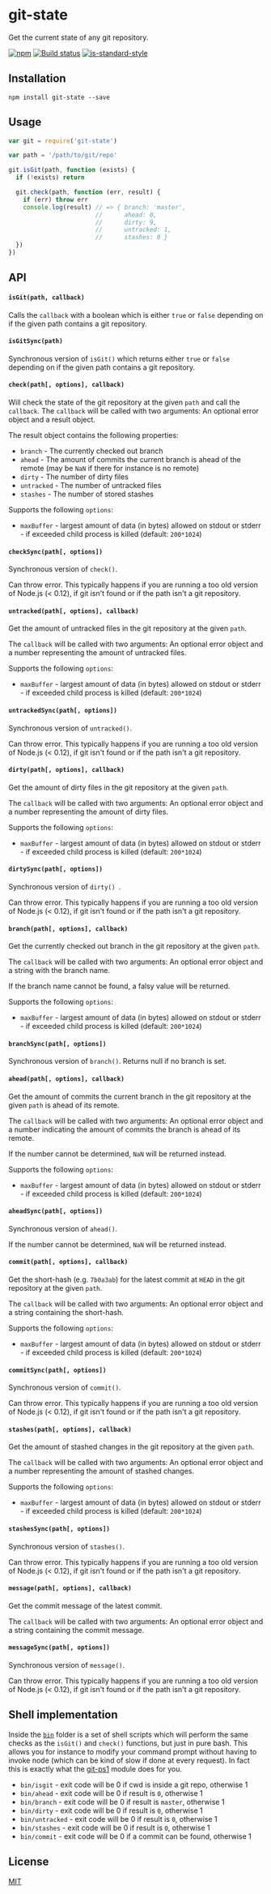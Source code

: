 # git-state

Get the current state of any git repository.

[![npm](https://img.shields.io/npm/v/git-state.svg)](https://www.npmjs.com/package/git-state)
[![Build status](https://travis-ci.org/watson/git-state.svg?branch=master)](https://travis-ci.org/watson/git-state)
[![js-standard-style](https://img.shields.io/badge/code%20style-standard-brightgreen.svg?style=flat)](https://github.com/feross/standard)

## Installation

```
npm install git-state --save
```

## Usage

```js
var git = require('git-state')

var path = '/path/to/git/repo'

git.isGit(path, function (exists) {
  if (!exists) return

  git.check(path, function (err, result) {
    if (err) throw err
    console.log(result) // => { branch: 'master',
                        //      ahead: 0,
                        //      dirty: 9,
                        //      untracked: 1,
                        //      stashes: 0 }
  })
})
```

## API

#### `isGit(path, callback)`

Calls the `callback` with a boolean which is either `true` or `false`
depending on if the given path contains a git repository.

#### `isGitSync(path)`

Synchronous version of `isGit()` which returns either `true` or `false`
depending on if the given path contains a git repository.

#### `check(path[, options], callback)`

Will check the state of the git repository at the given `path` and call
the `callback`. The `callback` will be called with two arguments: An
optional error object and a result object.

The result object contains the following properties:

- `branch` - The currently checked out branch
- `ahead` - The amount of commits the current branch is ahead of the
  remote (may be `NaN` if there for instance is no remote)
- `dirty` - The number of dirty files
- `untracked` - The number of untracked files
- `stashes` - The number of stored stashes

Supports the following `options`:

- `maxBuffer` - largest amount of data (in bytes) allowed on stdout or
  stderr - if exceeded child process is killed (default: `200*1024`)

#### `checkSync(path[, options])`

Synchronous version of `check()`.

Can throw error. This typically happens if you are running a too old
version of Node.js (< 0.12), if git isn't found or if the path isn't
a git repository.

#### `untracked(path[, options], callback)`

Get the amount of untracked files in the git repository at the given
`path`.

The `callback` will be called with two arguments: An optional error
object and a number representing the amount of untracked files.

Supports the following `options`:

- `maxBuffer` - largest amount of data (in bytes) allowed on stdout or
  stderr - if exceeded child process is killed (default: `200*1024`)

#### `untrackedSync(path[, options])`

Synchronous version of `untracked()`.

Can throw error. This typically happens if you are running a too old
version of Node.js (< 0.12), if git isn't found or if the path isn't
a git repository.

#### `dirty(path[, options], callback)`

Get the amount of dirty files in the git repository at the given
`path`.

The `callback` will be called with two arguments: An optional error
object and a number representing the amount of dirty files.

Supports the following `options`:

- `maxBuffer` - largest amount of data (in bytes) allowed on stdout or
  stderr - if exceeded child process is killed (default: `200*1024`)

#### `dirtySync(path[, options])`

Synchronous version of `dirty() `.

Can throw error. This typically happens if you are running a too old
version of Node.js (< 0.12), if git isn't found or if the path isn't
a git repository.

#### `branch(path[, options], callback)`

Get the currently checked out branch in the git repository at the given
`path`.

The `callback` will be called with two arguments: An optional error
object and a string with the branch name.

If the branch name cannot be found, a falsy value will be returned.

Supports the following `options`:

- `maxBuffer` - largest amount of data (in bytes) allowed on stdout or
  stderr - if exceeded child process is killed (default: `200*1024`)

#### `branchSync(path[, options])`

Synchronous version of `branch()`. Returns null if no branch is set.

#### `ahead(path[, options], callback)`

Get the amount of commits the current branch in the git repository at
the given `path` is ahead of its remote.

The `callback` will be called with two arguments: An optional error
object and a number indicating the amount of commits the branch is ahead
of its remote.

If the number cannot be determined, `NaN` will be returned instead.

Supports the following `options`:

- `maxBuffer` - largest amount of data (in bytes) allowed on stdout or
  stderr - if exceeded child process is killed (default: `200*1024`)

#### `aheadSync(path[, options])`

Synchronous version of `ahead()`.

If the number cannot be determined, `NaN` will be returned instead.

#### `commit(path[, options], callback)`

Get the short-hash (e.g. `7b0a3ab`) for the latest commit at `HEAD` in
the git repository at the given `path`.

The `callback` will be called with two arguments: An optional error
object and a string containing the short-hash.

Supports the following `options`:

- `maxBuffer` - largest amount of data (in bytes) allowed on stdout or
  stderr - if exceeded child process is killed (default: `200*1024`)

#### `commitSync(path[, options])`

Synchronous version of `commit()`.

Can throw error. This typically happens if you are running a too old
version of Node.js (< 0.12), if git isn't found or if the path isn't
a git repository.

#### `stashes(path[, options], callback)`

Get the amount of stashed changes in the git repository at the given
`path`.

The `callback` will be called with two arguments: An optional error
object and a number representing the amount of stashed changes.

Supports the following `options`:

- `maxBuffer` - largest amount of data (in bytes) allowed on stdout or
  stderr - if exceeded child process is killed (default: `200*1024`)

#### `stashesSync(path[, options])`

Synchronous version of `stashes()`.

Can throw error. This typically happens if you are running a too old
version of Node.js (< 0.12), if git isn't found or if the path isn't
a git repository.

#### `message(path[, options], callback)`

Get the commit message of the latest commit.

The `callback` will be called with two arguments: An optional error
object and a string containing the commit message.

#### `messageSync(path[, options])`

Synchronous version of `message()`.

Can throw error. This typically happens if you are running a too old
version of Node.js (< 0.12), if git isn't found or if the path isn't
a git repository.

## Shell implementation

Inside the [`bin`](https://github.com/watson/git-state/tree/master/bin)
folder is a set of shell scripts which will perform the same checks as
the `isGit()` and `check()` functions, but just in pure bash. This
allows you for instance to modify your command prompt without having to
invoke node (which can be kind of slow if done at every request). In
fact this is exactly what the
[git-ps1](https://github.com/watson/git-ps1) module does for you.

- `bin/isgit` - exit code will be 0 if cwd is inside a git repo,
  otherwise 1
- `bin/ahead` - exit code will be 0 if result is `0`, otherwise 1
- `bin/branch` - exit code will be 0 if result is `master`, otherwise 1
- `bin/dirty` - exit code will be 0 if result is `0`, otherwise 1
- `bin/untracked` - exit code will be 0 if result is `0`, otherwise 1
- `bin/stashes` - exit code will be 0 if result is `0`, otherwise 1
- `bin/commit` - exit code will be 0 if a commit can be found, otherwise 1

## License

[MIT](LICENSE)
